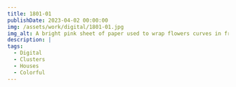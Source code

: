 ```yaml
---
title: 1801-01
publishDate: 2023-04-02 00:00:00
img: /assets/work/digital/1801-01.jpg
img_alt: A bright pink sheet of paper used to wrap flowers curves in front of rich blue background
description: |
tags:
  - Digital
  - Clusters
  - Houses
  - Colorful
---
```


